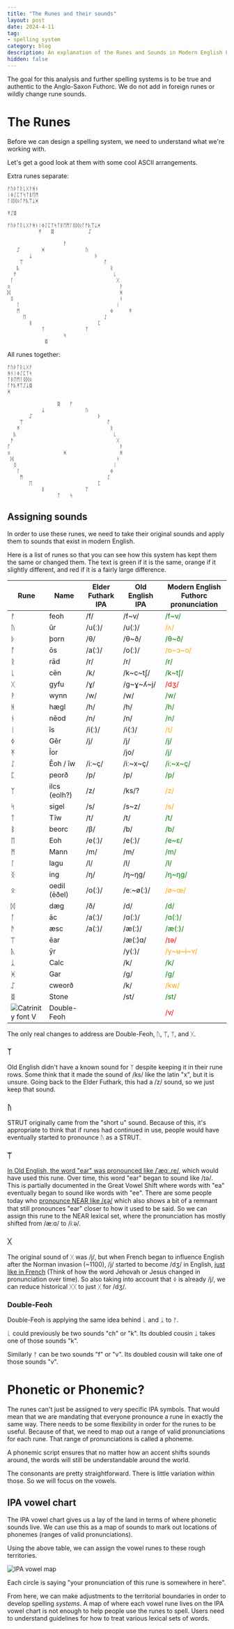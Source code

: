 ```yaml
---
title: "The Runes and their sounds"
layout: post
date: 2024-4-11
tag:
- spelling system
category: blog
description: An explanation of the Runes and Sounds in Modern English Futhorc
hidden: false
---
```


The goal for this analysis and further spelling systems is to be true and authentic to the Anglo-Saxon Futhorc. We do not add in foreign runes or wildly change rune sounds.

# The Runes

Before we can design a spelling system, we need to understand what we're working with.

Let's get a good look at them with some cool ASCII arrangements.

Extra runes separate:

```
ᚠᚢᚦᚩᚱᚳᚷᚹᚻᚾ
ᛁᛄᛇᛈᛉᛋᛏᛒᛖᛗ
ᛚᛝᛞᛟᚪᚫᚣᛠᛣᚸ

ᛡᛢᛥ
```

```
ᚠᚢᚦᚩᚱᚳᚷᚹᚻᚾᛁᛄᛇᛈᛉᛋᛏᛒᛖᛗᛚᛝᛞᛟᚪᚫᚣᛠᛣᚸ
          ᛡ   ᛥ           ᛢ 
```

```
                  ᚠ                      
   ᛢ       ᚸ             ᚢ               
       ᛣ                    ᚦ            
    ᛠ                          ᚩ         
   ᚣ                             ᚱ       
  ᚫ                               ᚳ      
 ᚪ                                 ᚷ     
ᛟ                                   ᚹ    
ᛞ                                   ᚻ    
 ᛝ                                  ᚾ     
   ᛚ                               ᛁ       
   ᛗ                             ᛄ     ᛡ  
     ᛖ                         ᛇ         
       ᛒ                     ᛈ           
           ᛏ             ᛉ               
                  ᛋ                      
            ᛥ                            
```

All runes together:

```
ᚠᚢᚦᚩᚱᚳᚷᚹ
ᚻᚾᛁᛄᛇᛈᛉᛋ
ᛏᛒᛖᛗᛚᛝᛞᛟ
ᚪᚫᚣᛡᛠᛢᛣᛥ
ᚸ
```

```
                ᛥ   ᚠ                  
           ᛣ             ᚢ             
       ᛢ                     ᚦ         
    ᛠ                           ᚩ      
   ᛡ                             ᚱ     
  ᚣ                               ᚳ    
 ᚫ                                 ᚷ   
ᚪ                                   ᚹ  
ᛟ                 ᚸ                 ᚻ  
 ᛞ                                 ᚾ   
  ᛝ                               ᛁ    
   ᛚ                             ᛄ     
    ᛗ                           ᛇ      
       ᛖ                     ᛈ         
           ᛒ             ᛉ             
                ᛏ   ᛋ                  
```

## Assigning sounds

In order to use these runes, we need to take their original sounds and apply them to sounds that exist in modern English.

Here is a list of runes so that you can see how this system has kept them the same or changed them. The text is green if it is the same, orange if it slightly different, and red if it is a fairly large difference.

| Rune | Name | Elder Futhark IPA | Old English IPA | Modern English Futhorc pronunciation |
|------|------|-------------------|-----------------------|-------------------------------------|
| ᚠ    | feoh | /f/               | /f~v/                   | <span style="color:green"> /f~v/ </span> |
| ᚢ    | ūr  | /u(ː)/           | /u(ː)/                   | <span style="color:orange"> /ʌ/ </span> |
| ᚦ    | þorn | /θ/               | /θ~ð/                   | <span style="color:green"> /θ~ð/ </span> |
| ᚩ    | ōs  | /a(ː)/           | /o(ː)/                   | <span style="color:orange"> /ɒ~ɔ~o/ </span> |
| ᚱ    | rād | /r/               | /r/                   | <span style="color:green"> /r/ </span> |
| ᚳ    | cēn | /k/               | /k~c~tʃ/               | <span style="color:green"> /k~tʃ/ </span> |
| ᚷ    | gyfu | /ɣ/               | /g~ɣ~ʎ~j/               | <span style="color:red"> /dʒ/ </span> |
| ᚹ    | wynn | /w/               | /w/                   | <span style="color:green"> /w/ </span> |
| ᚻ    | hægl | /h/               | /h/                   | <span style="color:green"> /h/ </span> |
| ᚾ    | nēod | /n/               | /n/                   | <span style="color:green"> /n/ </span> |
| ᛁ    | īs  | /i(ː)/           | /i(ː)/                   | <span style="color:orange"> /ɪ/ </span> |
| ᛄ    | Gēr | /j/               | /j/                   | <span style="color:green"> /j/ </span> |
| ᛡ    | Īor |                   | /jo/                   | <span style="color:green"> /j/  </span> |
| ᛇ    | Ēoh / īw | /iː~ç/            | /iː~x~ç/               | <span style="color:green"> /iː~x~ç/ </span> |
| ᛈ    | peorð | /p/               | /p/                   | <span style="color:green"> /p/ </span> |
| ᛉ    | ilcs (eolh?) | /z/               |    /ks/?                   | <span style="color:orange"> /z/ </span> |
| ᛋ    | sigel | /s/               | /s~z/                   | <span style="color:orange"> /s/  </span> |
| ᛏ    | Tīw | /t/               | /t/                   | <span style="color:green"> /t/ </span> |
| ᛒ    | beorc | /β/               | /b/                   | <span style="color:green"> /b/ </span> |
| ᛖ    | Eoh | /e(ː)/           | /e(ː)/                   | <span style="color:green"> /e~ɛ/ </span> |
| ᛗ    | Mann | /m/               | /m/                   | <span style="color:green"> /m/ |
| ᛚ    | lagu | /l/               | /l/                   | <span style="color:green"> /l/  |
| ᛝ    | ing | /ŋ/               | /ŋ~ŋg/                   | <span style="color:green"> /ŋ~ŋg/  |
| ᛟ    | oedil (ēðel) | /o(ː)/           | /eː~ø(ː)/               | <span style="color:orange"> /ø~œ/ </span> |
| ᛞ    | dæg | /ð/               | /d/                   | <span style="color:green"> /d/ </span> |
| ᚪ    | āc | /a(ː)/           | /ɑ(ː)/                   | <span style="color:green"> /ɑ(ː)/ </span> |
| ᚫ    | æsc | /a(ː)/           | /æ(ː)/                   | <span style="color:green"> /æ(ː)/ </span> |
| ᛠ    | ēar |                   | /æ(ː)ɑ/                | <span style="color:red"> /ɪə/ </span> |
| ᚣ    | ȳr |                   | /y(ː)/                   | <span style="color:orange"> /y~ʉ~ɨ~ʏ/ </span> |
| ᛣ    | Calc |                   | /k/                     | <span style="color:green"> /k/ </span> |
| ᚸ    | Gar |                   | /g/                     | <span style="color:green"> /g/ </span> |
| ᛢ    | cweorð |           | /k/                   | <span style="color:orange"> /kw/ </span> |
| ᛥ    | Stone |            | /st/                   | <span style="color:green"> /st/ </span> |
| ![Catrinity font V](/assets/images/Catrinity-V.png) | Double-Feoh   |                   |                       | <span style="color:red"> /v/ </span> |

The only real changes to address are Double-Feoh, ᚢ, ᛠ, ᛉ, and ᚷ.

### ᛉ 

Old English didn't have a known sound for ᛉ despite keeping it in their rune rows. Some think that it made the sound of /ks/ like the latin "x", but it is unsure. Going back to the Elder Futhark, this had a /z/ sound, so we just keep that sound.

### ᚢ 

STRUT originally came from the "short u" sound. Because of this, it's appropriate to think that if runes had continued in use, people would have eventually started to pronounce ᚢ as a STRUT. 

### ᛠ 

[In Old English, the word "ear" was pronounced like /ˈæ͜ɑː.re/](https://en.wiktionary.org/wiki/eare#Old_English), which would have used this rune. Over time, this word "ear" began to sound like /ɪə/. This is partially documented in the Great Vowel Shift where words with "ea" eventually began to sound like words with "ee". There are some people today who [pronounce NEAR like /ɛə̯/](https://ecampusontario.pressbooks.pub/lexicalsets/chapter/19-near-lexical-set/#mergers) which also shows a bit of a remnant that still pronounces "ear" closer to how it used to be said. So we can assign this rune to the NEAR lexical set, where the pronunciation has mostly shifted from /æːɑ/ to /iːə/.  

### ᚷ 

The original sound of ᚷ was /j/, but when French began to influence English after the Norman invasion (~1100), /j/ started to become /dʒ/ in English, [just like in French](https://en.wikipedia.org/wiki/Phonological_history_of_French#To_Early_Old_French[when?]) (Think of how the word Jehovah or Jesus changed in pronunciation over time). So also taking into account that ᛄ is already /j/, we can reduce historical ᚷᚷ to just ᚷ for /dʒ/.

### Double-Feoh

Double-Feoh is applying the same idea behind ᚳ and ᛣ to ᚠ.

ᚳ could previously be two sounds "ch" or "k". Its doubled cousin ᛣ takes one of those sounds "k".

Similarly ᚠ can be two sounds "f" or "v". Its doubled cousin will take one of those sounds "v".

# Phonetic or Phonemic?

The runes can't just be assigned to very specific IPA symbols. That would mean that we are mandating that everyone pronounce a rune in exactly the same way. There needs to be some flexibility in order for the runes to be useful. Because of that, we need to map out a range of valid pronunciations for each rune. That range of pronunciations is called a phoneme.

A phonemic script ensures that no matter how an accent shifts sounds around, the words will still be understandable around the world.

The consonants are pretty straightforward. There is little variation within those. So we will focus on the vowels.

## IPA vowel chart

The IPA vowel chart gives us a lay of the land in terms of where phonetic sounds live. We can use this as a map of sounds to mark out locations of phonemes (ranges of valid pronunciations).

Using the above table, we can assign the vowel runes to these rough territories.

![IPA vowel map](/assets/images/runeSchool2IPAmapNoSchwa.png)

Each circle is saying "your pronunciation of this rune is somewhere in here".

From here, we can make adjustments to the territorial boundaries in order to develop spelling *systems*. A map of where each vowel rune lives on the IPA vowel chart is not enough to help people use the runes to spell. Users need to understand guidelines for how to treat various lexical sets of words. 
